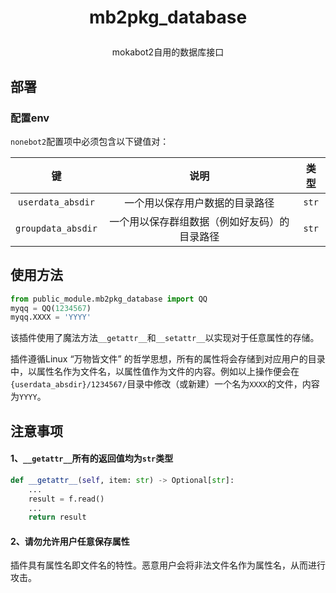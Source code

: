 # <p align="center">mb2pkg_database
<p align="center">mokabot2自用的数据库接口

## 部署

### 配置env

`nonebot2`配置项中必须包含以下键值对：

|键|说明|类型|
|:---:|:---:|:---:|
|`userdata_absdir`|一个用以保存用户数据的目录路径|`str`|
|`groupdata_absdir`|一个用以保存群组数据（例如好友码）的目录路径|`str`|

## 使用方法

```python
from public_module.mb2pkg_database import QQ
myqq = QQ(1234567)
myqq.XXXX = 'YYYY'
```

该插件使用了魔法方法`__getattr__`和`__setattr__`以实现对于任意属性的存储。

插件遵循Linux “万物皆文件” 的哲学思想，所有的属性将会存储到对应用户的目录中，以属性名作为文件名，以属性值作为文件的内容。例如以上操作便会在`{userdata_absdir}/1234567/`目录中修改（或新建）一个名为`XXXX`的文件，内容为`YYYY`。

## 注意事项

#### 1、`__getattr__`所有的返回值均为`str`类型

```python
def __getattr__(self, item: str) -> Optional[str]:
    ...
    result = f.read()
    ...
    return result
```

#### 2、请勿允许用户任意保存属性

插件具有属性名即文件名的特性。恶意用户会将非法文件名作为属性名，从而进行攻击。
